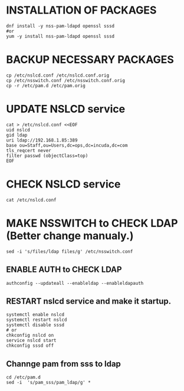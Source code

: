 

# INSTALLATION OF PACKAGES
```
dnf install -y nss-pam-ldapd openssl sssd 
#or 
yum -y install nss-pam-ldapd openssl sssd
```

# BACKUP NECESSARY PACKAGES
```
cp /etc/nslcd.conf /etc/nslcd.conf.orig
cp /etc/nsswitch.conf /etc/nsswitch.conf.orig
cp -r /etc/pam.d /etc/pam.orig
```

# UPDATE NSLCD service
```
cat > /etc/nslcd.conf <<EOF
uid nslcd
gid ldap
uri ldap://192.168.1.85:389
base ou=Staff,ou=Users,dc=ops,dc=incuda,dc=com
tls_reqcert never
filter passwd (objectClass=top)
EOF
```

# CHECK NSLCD service
```
cat /etc/nslcd.conf
```

# MAKE NSSWITCH to CHECK LDAP (Better change manualy.)
```
sed -i 's/files/ldap files/g' /etc/nsswitch.conf
```
## ENABLE AUTH to CHECK LDAP
```
authconfig --updateall --enableldap --enableldapauth
```

## RESTART nslcd service and make it startup.
```
systemctl enable nslcd
systemctl restart nslcd
systemctl disable sssd
# or
chkconfig nslcd on
service nslcd start
chkconfig sssd off
```
## Channge pam from sss to ldap
```
cd /etc/pam.d
sed -i  's/pam_sss/pam_ldap/g' *
```
